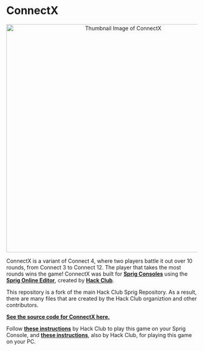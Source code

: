 # ConnectX

<p align="center"><a><img width="600" alt="Thumbnail Image of ConnectX" src="https://raw.githubusercontent.com/siddhp1/ConnectX/main/games/img/ConnectX.png"></a></p>

ConnectX is a variant of Connect 4, where two players battle it out over 10 rounds, from Connect 3 to Connect 12. The player that takes the most rounds wins the game! ConnectX was built for **[Sprig Consoles](https://github.com/siddhp1/ConnectX/blob/main/SPRIG.md)** using the **[Sprig Online Editor](https://sprig.hackclub.com/editor)**, created by **[Hack Club](https://hackclub.com/)**. 

This repository is a fork of the main Hack Club Sprig Repository. As a result, there are many files that are created by the Hack Club organiztion and other contributors. 

**[See the source code for ConnectX here.](https://github.com/siddhp1/ConnectX/blob/main/games/ConnectX.js)**

Follow **[these instructions](https://github.com/siddhp1/ConnectX/blob/main/docs/UPLOAD.md)** by Hack Club to play this game on your Sprig Console, and **[these instructions](https://github.com/hackclub/spade/blob/main/README.md)**, also by Hack Club, for playing this game on your PC.
